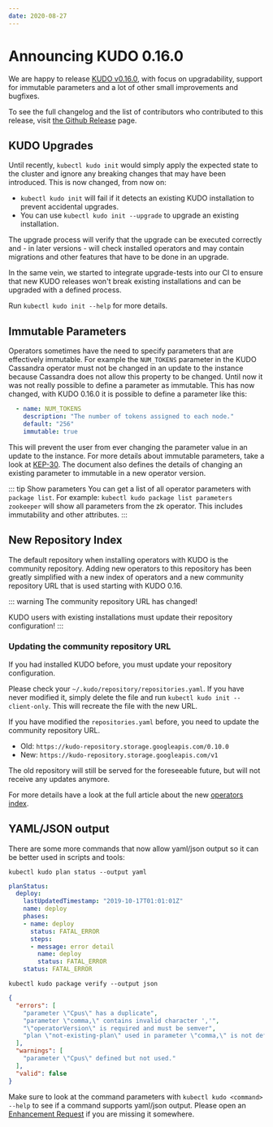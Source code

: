 ```yaml
---
date: 2020-08-27
---
```


# Announcing KUDO 0.16.0

We are happy to release [KUDO v0.16.0](https://github.com/kudobuilder/kudo/releases/tag/v0.16.0), with focus on upgradability, support for immutable parameters and a lot of other small improvements and bugfixes.

<!-- more -->

To see the full changelog and the list of contributors who contributed to this release, visit [the Github Release](https://github.com/kudobuilder/kudo/releases/tag/v0.16.0) page.

## KUDO Upgrades

Until recently, `kubectl kudo init` would simply apply the expected state to the cluster and ignore any breaking changes that may have been introduced. This is now changed, from now on:

- `kubectl kudo init` will fail if it detects an existing KUDO installation to prevent accidental upgrades.
- You can use `kubectl kudo init --upgrade` to upgrade an existing installation.

The upgrade process will verify that the upgrade can be executed correctly and - in later versions - will check installed operators and may contain migrations and other features that have to be done in an upgrade. 

In the same vein, we started to integrate upgrade-tests into our CI to ensure that new KUDO releases won't break existing installations and can be upgraded with a defined process.

Run `kubectl kudo init --help` for more details.

## Immutable Parameters

Operators sometimes have the need to specify parameters that are effectively immutable. For example the `NUM_TOKENS` parameter in the KUDO Cassandra operator must not be changed in an update to the instance because Cassandra does not allow this property to be changed. Until now it was not really possible to define a parameter as immutable. This has now changed, with KUDO 0.16.0 it is possible to define a parameter like this:

```yaml
  - name: NUM_TOKENS
    description: "The number of tokens assigned to each node."
    default: "256"
    immutable: true
```

This will prevent the user from ever changing the parameter value in an update to the instance. For more details about immutable parameters, take a look at [KEP-30](https://github.com/kudobuilder/kudo/blob/main/keps/0030-immutable-parameters.md). The document also defines the details of changing an existing parameter to immutable in a new operator version.

::: tip Show parameters
You can get a list of all operator parameters with `package list`. For example: `kubectl kudo package list parameters zookeeper` will show all parameters from the zk operator. This includes immutability and other attributes.
:::

## New Repository Index

The default repository when installing operators with KUDO is the community repository. Adding new operators to this repository has been greatly simplified with a new index of operators and a new community repository URL that is used starting with KUDO 0.16.

::: warning
The community repository URL has changed!

KUDO users with existing installations must update their repository configuration!
:::

### Updating the community repository URL

If you had installed KUDO before, you must update your repository configuration. 

Please check your `~/.kudo/repository/repositories.yaml`. If you have never modified it, simply delete the file and run `kubectl kudo init --client-only`. This will recreate the file with the new URL. 

If you have modified the `repositories.yaml` before, you need to update the community repository URL.

- Old: `https://kudo-repository.storage.googleapis.com/0.10.0` 
- New: `https://kudo-repository.storage.googleapis.com/v1`

The old repository will still be served for the foreseeable future, but will not receive any updates anymore.

For more details have a look at the full article about the new [operators index](blog-2020-08-25-introducing-operators-index.md).

## YAML/JSON output

There are some more commands that now allow yaml/json output so it can be better used in scripts and tools:

`kubectl kudo plan status --output yaml`
```yaml
planStatus:
  deploy:
    lastUpdatedTimestamp: "2019-10-17T01:01:01Z"
    name: deploy
    phases:
    - name: deploy
      status: FATAL_ERROR
      steps:
      - message: error detail
        name: deploy
        status: FATAL_ERROR
    status: FATAL_ERROR
``` 

`kubectl kudo package verify --output json`
```json
{
  "errors": [
    "parameter \"Cpus\" has a duplicate",
    "parameter \"comma,\" contains invalid character ','",
    "\"operatorVersion\" is required and must be semver",
    "plan \"not-existing-plan\" used in parameter \"comma,\" is not defined"
  ],
  "warnings": [
    "parameter \"Cpus\" defined but not used."
  ],
  "valid": false
}
```

Make sure to look at the command parameters with `kubectl kudo <command> --help` to see if a command supports yaml/json output. Please open an [Enhancement Request](https://github.com/kudobuilder/kudo/issues/new/choose) if you are missing it somewhere.

<Authors about="aneumann82" />
